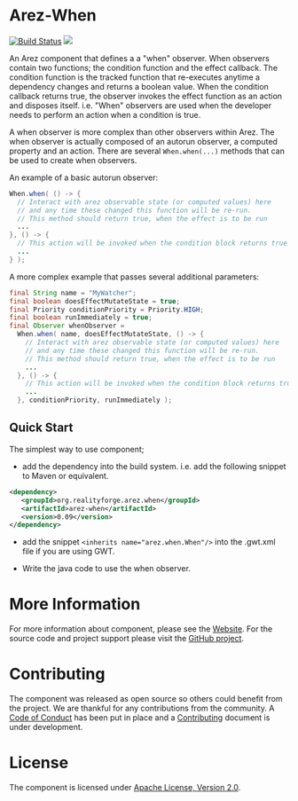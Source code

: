 # Arez-When

[![Build Status](https://secure.travis-ci.org/arez/arez-when.png?branch=master)](http://travis-ci.org/arez/arez-when)
[<img src="https://img.shields.io/maven-central/v/org.realityforge.arez.when/arez-when.svg?label=latest%20release"/>](http://search.maven.org/#search%7Cga%7C1%7Cg%3A%22org.realityforge.arez.when%22)

An Arez component that defines a a "when" observer. When observers contain two functions; the condition function
and the effect callback. The condition function is the tracked function that re-executes anytime a dependency
changes and returns a boolean value. When the condition callback returns true, the observer invokes the effect
function as an action and disposes itself. i.e. "When" observers are used when the developer needs to perform
an action when a condition is true.

A when observer is more complex than other observers within Arez. The when observer is actually composed of
an autorun observer, a computed property and an action. There are several `When.when(...)` methods that can be
used to create when observers.

An example of a basic autorun observer:

```java
When.when( () -> {
  // Interact with arez observable state (or computed values) here
  // and any time these changed this function will be re-run.
  // This method should return true, when the effect is to be run
  ...
}, () -> {
  // This action will be invoked when the condition block returns true
  ...
} );
```

A more complex example that passes several additional parameters:

```java
final String name = "MyWatcher";
final boolean doesEffectMutateState = true;
final Priority conditionPriority = Priority.HIGH;
final boolean runImmediately = true;
final Observer whenObserver =
  When.when( name, doesEffectMutateState, () -> {
    // Interact with arez observable state (or computed values) here
    // and any time these changed this function will be re-run.
    // This method should return true, when the effect is to be run
    ...
  }, () -> {
    // This action will be invoked when the condition block returns true
    ...
  }, conditionPriority, runImmediately );
```

## Quick Start

The simplest way to use component;

* add the dependency into the build system. i.e. add the following snippet to Maven or equivalent.

```xml
<dependency>
   <groupId>org.realityforge.arez.when</groupId>
   <artifactId>arez-when</artifactId>
   <version>0.09</version>
</dependency>
```

* add the snippet `<inherits name="arez.when.When"/>` into the .gwt.xml file if you are using GWT.

* Write the java code to use the when observer.

# More Information

For more information about component, please see the [Website](https://arez.github.io/spytools). For the
source code and project support please visit the [GitHub project](https://github.com/arez/arez-when).

# Contributing

The component was released as open source so others could benefit from the project. We are thankful for any
contributions from the community. A [Code of Conduct](CODE_OF_CONDUCT.md) has been put in place and
a [Contributing](CONTRIBUTING.md) document is under development.

# License

The component is licensed under [Apache License, Version 2.0](LICENSE).
